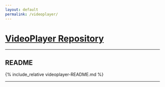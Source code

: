 ```yaml
---
layout: default
permalink: /videoplayer/
---
```

<h1 id="readme"><a href="http://trevelopment.win/videoplayergithub">VideoPlayer Repository</a></h1>
<hr>
<h2>README</h2>
{% include_relative videoplayer-README.md %}
<hr>
<!--h2 id="changelog"></h2>

<hr-->
<!--div class="home">

  <h1 class="page-heading">Posts</h1>

  <ul class="post-list">
    {% for post in site.posts %}
      <li>
        <span class="post-meta">{{ post.date | date: "%b %-d, %Y" }}</span>

        <h2>
          <a class="post-link" href="{{ post.url | prepend: site.baseurl }}">{{ post.title }}</a>
        </h2>
      </li>
    {% endfor %}
  </ul>

  <p class="rss-subscribe">subscribe <a href="{{ "/feed.xml" | prepend: site.baseurl }}">via RSS</a></p>

</div-->
